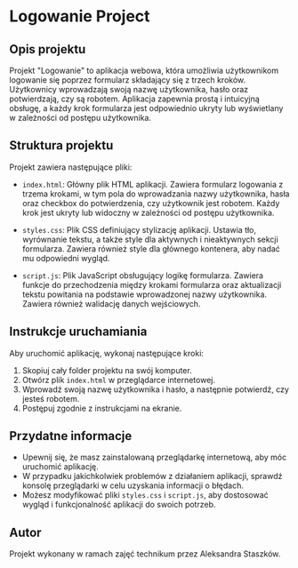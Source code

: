 # Logowanie Project

## Opis projektu

Projekt "Logowanie" to aplikacja webowa, która umożliwia użytkownikom logowanie się poprzez formularz składający się z trzech kroków. Użytkownicy wprowadzają swoją nazwę użytkownika, hasło oraz potwierdzają, czy są robotem. Aplikacja zapewnia prostą i intuicyjną obsługę, a każdy krok formularza jest odpowiednio ukryty lub wyświetlany w zależności od postępu użytkownika.

## Struktura projektu

Projekt zawiera następujące pliki:

- `index.html`: Główny plik HTML aplikacji. Zawiera formularz logowania z trzema krokami, w tym pola do wprowadzania nazwy użytkownika, hasła oraz checkbox do potwierdzenia, czy użytkownik jest robotem. Każdy krok jest ukryty lub widoczny w zależności od postępu użytkownika.

- `styles.css`: Plik CSS definiujący stylizację aplikacji. Ustawia tło, wyrównanie tekstu, a także style dla aktywnych i nieaktywnych sekcji formularza. Zawiera również style dla głównego kontenera, aby nadać mu odpowiedni wygląd.

- `script.js`: Plik JavaScript obsługujący logikę formularza. Zawiera funkcje do przechodzenia między krokami formularza oraz aktualizacji tekstu powitania na podstawie wprowadzonej nazwy użytkownika. Zawiera również walidację danych wejściowych.

## Instrukcje uruchamiania

Aby uruchomić aplikację, wykonaj następujące kroki:

1. Skopiuj cały folder projektu na swój komputer.
2. Otwórz plik `index.html` w przeglądarce internetowej.
3. Wprowadź swoją nazwę użytkownika i hasło, a następnie potwierdź, czy jesteś robotem.
4. Postępuj zgodnie z instrukcjami na ekranie.

## Przydatne informacje

- Upewnij się, że masz zainstalowaną przeglądarkę internetową, aby móc uruchomić aplikację.
- W przypadku jakichkolwiek problemów z działaniem aplikacji, sprawdź konsolę przeglądarki w celu uzyskania informacji o błędach.
- Możesz modyfikować pliki `styles.css` i `script.js`, aby dostosować wygląd i funkcjonalność aplikacji do swoich potrzeb.

## Autor

Projekt wykonany w ramach zajęć technikum przez Aleksandra Staszków.
